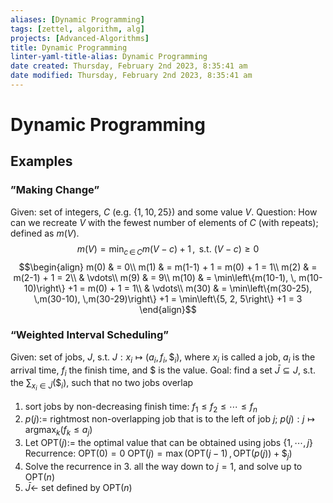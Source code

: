```yaml
---
aliases: [Dynamic Programming]
tags: [zettel, algorithm, alg]
projects: [Advanced-Algorithms]
title: Dynamic Programming
linter-yaml-title-alias: Dynamic Programming
date created: Thursday, February 2nd 2023, 8:35:41 am
date modified: Thursday, February 2nd 2023, 8:35:41 am
---
```


# Dynamic Programming


## Examples

### ”Making Change”
Given: set of integers, $C$ (e.g. $\{1, 10, 25\}$) and some value $V$. 
Question: How can we recreate $V$ with the fewest number of elements of $C$ (with repeats); defined as $m(V)$.
$$m(V) = \min_{c\,\in \,C}m(V-c)+1 \, , \text{ s.t. } (V-c) \geq 0$$
$$\begin{align}
m(0) & = 0\\
m(1) & = m(1-1) + 1 = m(0) + 1 = 1\\
m(2) & = m(2-1) + 1 = 2\\
& \vdots\\
m(9) & = 9\\
m(10) & = \min\left\{m(10-1), \, m(10-10)\right\} +1 = m(0) + 1 = 1\\
& \vdots\\
m(30) & = \min\left\{m(30-25), \,m(30-10), \,m(30-29)\right\} +1 = \min\left\{5, 2, 5\right\} +1 = 3
\end{align}$$

### “Weighted Interval Scheduling”
Given: set of jobs, $J$, s.t. $J: x_i \mapsto (a_i, f_i, \$_i)$, where $x_i$ is called a job, $a_i$ is the arrival time, $f_i$ the finish time, and $\$$ is the value.
Goal: find a set $\bar{J} \subseteq J$, s.t. the $\sum_{x_i \in \bar{J}}(\$_i)$, such that no two jobs overlap

1. sort jobs by non-decreasing finish time: $f_1 \leq f_2 \leq \cdots \leq f_n$
2. $p(j) :=$ rightmost non-overlapping job that is to the left of job $j$; $p(j): j \mapsto \text{argmax}_{k}\left(f_k \leq a_j\right)$ 
3. Let $\text{OPT}(j):=$ the optimal value that can be obtained using jobs $\{1, \cdots, j\}$
	Recurrence:
		$\text{OPT}(0) = 0$
		$\text{OPT}(j) = \max \Big(\text{OPT}(j-1) \, , \, \text{OPT}(p(j)) + \$_j\Big)$
4. Solve the recurrence in 3. all the way down to $j=1$, and solve up to $\text{OPT}(n)$
5. $\bar{J} \leftarrow$ set defined by $\text{OPT}(n)$

   